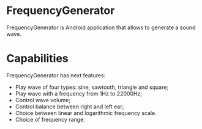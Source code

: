 # FrequencyGenerator
FrequencyGenerator is Android application that allows to generate a sound wave.
# Capabilities
FrequencyGenerator has next features:
- Play wave of four types: sine, sawtooth, triangle and square;
- Play wave with a frequency from 1Hz to 22000Hz;
- Control wave volume;
- Control balance between right and left ear;
- Choice between linear and logarithmic frequency scale.
- Choice of frequency range.
